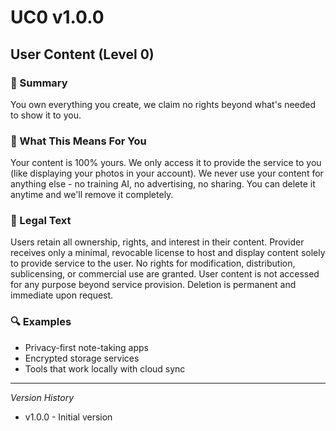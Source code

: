 # UC0 v1.0.0

## User Content (Level 0)

### 📌 Summary
You own everything you create, we claim no rights beyond what's needed to show it to you.

### 👤 What This Means For You
Your content is 100% yours. We only access it to provide the service to you (like displaying your photos in your account). We never use your content for anything else - no training AI, no advertising, no sharing. You can delete it anytime and we'll remove it completely.

### 📜 Legal Text
Users retain all ownership, rights, and interest in their content. Provider receives only a minimal, revocable license to host and display content solely to provide service to the user. No rights for modification, distribution, sublicensing, or commercial use are granted. User content is not accessed for any purpose beyond service provision. Deletion is permanent and immediate upon request.

### 🔍 Examples
- Privacy-first note-taking apps
- Encrypted storage services
- Tools that work locally with cloud sync

---
*Version History*
- v1.0.0 - Initial version